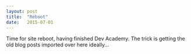```yaml
---
layout: post
title:  "Reboot"
date:   2015-07-01
---
```

Time for site reboot, having finished Dev Academy.
The trick is getting the old blog posts imported over here ideally...
